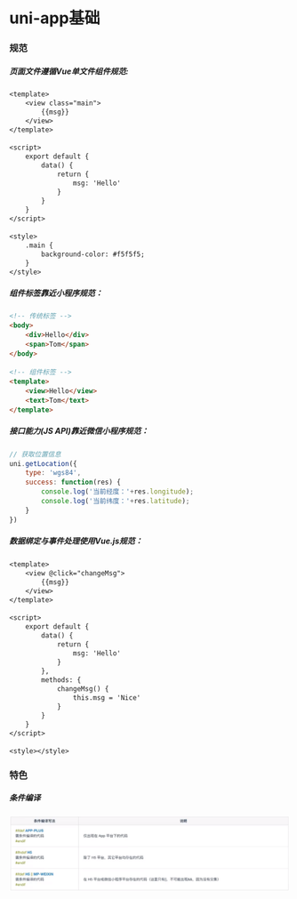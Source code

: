 # uni-app基础
###  规范
##### 页面文件遵循Vue单文件组件规范:
```vue
<template>
    <view class="main">
        {{msg}}	
    </view>
</template>

<script>
	export default {
        data() {
            return {
				msg: 'Hello'
            }
        }
    }
</script>

<style>
    .main {
        background-color: #f5f5f5;
    }
</style>

```

##### 组件标签靠近小程序规范：

```html
<!-- 传统标签 -->
<body>
	<div>Hello</div>
	<span>Tom</span>
</body>

<!-- 组件标签 -->
<template>
	<view>Hello</view>
    <text>Tom</text>
</template>
```

##### 接口能力(JS API)靠近微信小程序规范：

```javascript
// 获取位置信息
uni.getLocation({
    type: 'wgs84',
    success: function(res) {
        console.log('当前经度：'+res.longitude);
        console.log('当前纬度：'+res.latitude);
    }
})
```

##### 数据绑定与事件处理使用Vue.js规范：

```vue
<template>
	<view @click="changeMsg">
    	{{msg}}
    </view>
</template>

<script>
	export default {
        data() {
            return {
                msg: 'Hello'
            }
        },
        methods: {
            changeMsg() {
                this.msg = 'Nice'
            }
        }
    }
</script>

<style></style>
```

### 特色

##### 条件编译

![uniapp_if](./assets/uniapp_if.png)



